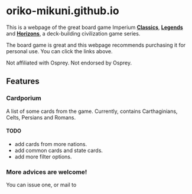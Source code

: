 # oriko-mikuni.github.io

This is a webpage of the great board game Imperium
**[Classics](https://www.ospreypublishing.com/uk/imperium-classics-9781472844743/)**,
**[Legends](https://www.ospreypublishing.com/uk/imperium-legends-9781472844750/)** and
**[Horizons](https://www.ospreypublishing.com/uk/imperium-horizons-9781472858368/)**,
a deck-building civilization game series.

The board game is great and this webpage recommends purchasing it
for personal use. You can click the links above.

Not affiliated with Osprey. Not endorsed by Osprey.
## Features

### Cardporium
A list of some cards from the game.
Currently, contains Carthaginians, Celts, Persians and Romans.
#### TODO
* add cards from more nations.
* add common cards and state cards.
* add more filter options.
### More advices are welcome!
You can issue one, or mail to 
